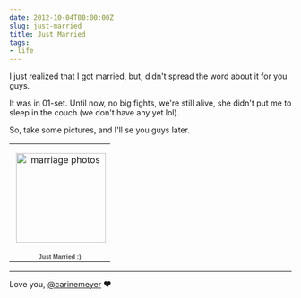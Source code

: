 ```yaml
---
date: 2012-10-04T00:00:00Z
slug: just-married
title: Just Married
tags:
- life
---
```


I just realized that I got married, but, didn't spread the word about it for you guys.

It was in 01-set. Until now, no big fights, we're still alive, she didn't put me to sleep in the couch (we don't have any yet lol).

So, take some pictures, and I'll se you guys later.

<table style="width:194px;">
	<tr>
		<td align="center" style="height:194px;background:url(https://picasaweb.google.com/s/c/transparent_album_background.gif) no-repeat left">
			<a href="https://picasaweb.google.com/100361324013932739541/JustMarried?authuser=0&amp;feat=embedwebsite">
				<img src="https://lh3.googleusercontent.com/-QyMSPizvaU4/UG42QwYWHWE/AAAAAAAADSc/WRKALdfYFUQ/s160-c/JustMarried.jpg" width="160" height="160" style="margin:1px 0 0 4px;" alt="marriage photos">
			</a>
		</td>
	</tr>
	<tr>
		<td style="text-align:center;font-family:arial,sans-serif;font-size:11px">
			<a href="https://picasaweb.google.com/100361324013932739541/JustMarried?authuser=0&amp;	feat=embedwebsite" style="color:#4D4D4D;font-weight:bold;text-decoration:none;">Just Married :)
			</a>
		</td>
	</tr>
</table>

<hr />

Love you, [@carinemeyer](http://twitter.com/carinemeyer) &hearts;
